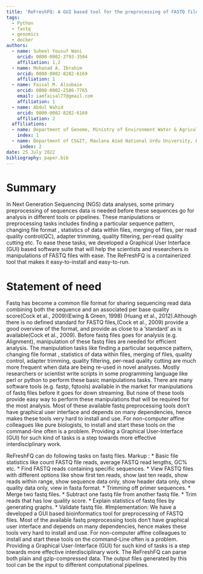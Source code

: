 ```yaml
---
title: 'ReFreshFQ: A GUI based tool for the preprocessing of FASTQ files'
tags:  
  - Python
  - fastq
  - genomics
  - docker
authors:
  - name: Suheel Yousuf Wani
    orcid: 0000-0002-3793-3504
    affiliation: 1,2
  - name: Mohanad A. Ibrahim 
    orcid: 0000-0002-8282-6169
    affiliation: 1
  - name: Faisal M. Alsubaie
    orcid: 0000-0002-2586-7765
    email: iamfaisal77@gmail.com
    affiliation: 1
  - name: Abdul Wahid 
    orcid: 0000-0002-8282-6169
    affiliation: 2
  affiliations:
  - name: Department of Genome, Ministry of Environment Water & Agriculture, Riyadh, KSA
    index: 1
  - name: Department of CS&IT, Maulana Azad National Urdu University, Hyderabad, India
     index: 2
date: 25 July 2022  
bibliography: paper.bib
---
```


# Summary
In Next Generation Sequencing (NGS) data analyses, some primary preprocessing of sequences data is needed before these sequences go for analysis in different tools or pipelines. These manipulations or preprocessing tasks includes finding a particular sequence pattern, changing file format , statistics of data within files, merging of files, per read quality control(QC), adapter trimming, quality filtering, per-read quality cutting etc. To ease these tasks, we developed a Graphical User Interface (GUI) based software suite that will help the scientists and researchers in manipulations of FASTQ files with ease. The ReFreshFQ is a containerized tool that makes it easy-to-install and easy-to-run. 

# Statement of need
Fastq has become a common file format for sharing sequencing read data combining both the sequence and an associated per base quality score(Cock et al., 2009)(Ewing & Green, 1998) (Huang et al., 2012).Although there is no defined standard for FASTQ files,(Cock et al., 2009) provide a good overview of the format, and provide as close to a ‘standard’ as is available(Cock et al., 2009).
Before fastq files goes for analysis (e.g. Alignment), manipulation of these fastq files are needed for efficient analysis. The manipulation tasks like finding a particular sequence pattern, changing file format , statistics of data within files, merging of files, quality control, adapter trimming, quality filtering, per-read quality cutting are much more frequent when data are being re-used in novel analyses. Mostly researchers or scientist write scripts in some programming language like perl or python to perform these basic manipulations tasks. There are many software tools (e.g. fastp, fqtools) available in the market for manipulations of fastq files before it goes for down streaming. But none of these tools provide easy way to perform these manipulations that will be required for the most analysis. Most of these available fastq preprocessing tools don’t have graphical user interface and depends on many dependencies, hence makes these tools very hard to install and use. For non-computer affine colleagues like pure biologists, to install and start these tools on the command-line often is a problem. Providing a Graphical User-Interface (GUI) for such kind of tasks is a step towards more effective interdisciplinary work.

ReFreshFQ can do following tasks on fastq files.
Markup : * Basic file statistics like count FASTQ file reads, average FASTQ read lengths, GC% etc.
         * Find FASTQ reads containing specific sequences.
         * View FASTQ files with different options like show first ten reads, show last ten reads, show reads within range, show sequence data only, show            header data only, show quality data only, view in fasta format.
         * Trimming off primer sequences.
         * Merge two fastq files.
         * Subtract one fastq file from another fastq file.
         * Trim reads that has low quality score.
         * Explain statistics of fastq files by generating graphs. 
         * Validate fastq file.
#Implementation:
We have a developed a GUI based bioinformatics tool for preprocessing of FASTQ files. Most of the available fastq preprocessing tools don’t have graphical user interface and depends on many dependencies, hence makes these tools very hard to install and use. For non-computer affine colleagues to install and start these tools on the command-Line often is a problem. Providing a Graphical User-Interface (GUI) for such kind of tasks is a step towards more effective interdisciplinary work. The ReFreshFQ can parse both plain and gzip-compressed data. The output files generated by this tool can be the input to different computational pipelines.

